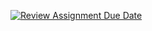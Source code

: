 [![Review Assignment Due Date](https://github.com/SistemasTecTlaxiaco/repo-con-acta-y-tablero-kanban-equipo-r.wiki.git)](https://classroom.github.com/a/F6nQOVoJ)
